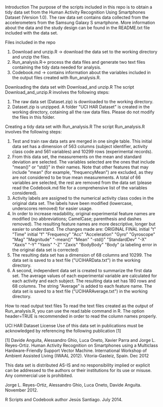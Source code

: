 Introduction
The purpose of the scripts included in this repo is to obtain a tidy data set from the Human Activity Recognition Using Smartphones Dataset (Version 1.0). The raw data set contains data collected from the accelerometers from the Samsung Galaxy S smartphone. More information about the data and the study design can be found in the README.txt file included with the data set. 

Files included in the repo
1. Download and unzip.R -> download the data set to the working directory and unzip the files.
2. Run_analysis.R-> process the data files and generate two text files containing the tidy data needed for analysis.
3. Codebook.md -> contains information about the variables included in the output files created with Run_analysis.R.

Downloading the data set with Download_and unzip.R
The script Download_and_unzip.R involves the following steps:
1. The raw data set (Dataset.zip) is downloaded to the working directory. 
2. Dataset.zip is unzipped. A folder "UCI HAR Dataset" is created in the working directory, cotaining all the raw data files. Please do not modify the files in this folder. 

Creating a tidy data set with Run_analysis.R
The script Run_analysis.R involves the following steps:
1. Test and train raw data sets are merged in one single table. This initial data set has a dimension of 563 columns (subject identifier, activity class code and 561 variables) and 10299 rows (experimental records).
2. From this data set, the measurements on the mean and standard deviation are selected. The variables selected are the ones that include "mean()" or "std()" in their names. Note that other features that may include "mean" (for example, "frequencyMean") are excluded, as they are not considered to be true mean measurements. A total of 66 variables are selected, the rest are removed from the data set (please read the Codebook.md file for a comprehensive list of the variables considered).
3. Activity labels are assigned to the numerical activity class codes in the original data set. The labels have been modified (lowercase, underscores removed) for easier usage.
4. In order to increase readability, original experimental feature names are modified (no abbreviations; CamelCase; parenthesis and dashes removed). The resulting feature names are more descriptive, longer but easier to understand. The changes made are:
	ORIGINAL	FINAL
	initial "t"	"Time" 
	initial "f"	"Frequency" 
	"Acc"		"Acceleration" 
	"Gyro"		"Gyroscope" 
	"Mag"		"Magnitude" 
	"-mean()"	"Mean" 
	"-std()"	"StandardDev" 
	"-X"		"Xaxis" 
	"-Y"		"Yaxis" 
	"-Z"		"Zaxis" 
	"BodyBody"	"Body" (a labeling error in the original data set is 				corrected)
5. The resulting data set has a dimension of 68 columns and 10299. The data set is saved to a text file ("UCIHARData.txt") in the working directory.
6. A second, independent data set is created to summarize the first data set. The average values of each experimental variable are calculated for each activity and each subject. The resulting data set has 180 rows and 68 columns. The string "Average" is added to each feature name. The data set is saved to a text file ("UCIHARAverage.txt") in the working directory.

How to read output text files
To read the text files created as the output of Run_analysis.R, you can use the
read.table command in R. The option header=TRUE is recommended in order to read the column names properly. 

UCI HAR Dataset License
Use of this data set in publications must be acknowledged by referencing the following publication [1] 

[1] Davide Anguita, Alessandro Ghio, Luca Oneto, Xavier Parra and Jorge L. Reyes-Ortiz. Human Activity Recognition on Smartphones using a Multiclass Hardware-Friendly Support Vector Machine. International Workshop of Ambient Assisted Living (IWAAL 2012). Vitoria-Gasteiz, Spain. Dec 2012

This data set is distributed AS-IS and no responsibility implied or explicit can be addressed to the authors or their institutions for its use or misuse. Any commercial use is prohibited.

Jorge L. Reyes-Ortiz, Alessandro Ghio, Luca Oneto, Davide Anguita. November 2012.

R Scripts and Codebook author
Jesús Santiago. July 2014.

